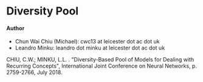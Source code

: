 # Diversity Pool

#### Author
 - Chun Wai Chiu (Michael): cwc13 at leicester dot ac dot uk
 - Leandro Minku: leandro dot minku at leicester dot ac dot uk

CHIU, C.W.; MINKU, L.L. . "Diversity-Based Pool of Models for Dealing with Recurring Concepts", International Joint Conference on Neural Networks, p. 2759-2766, July 2018.
